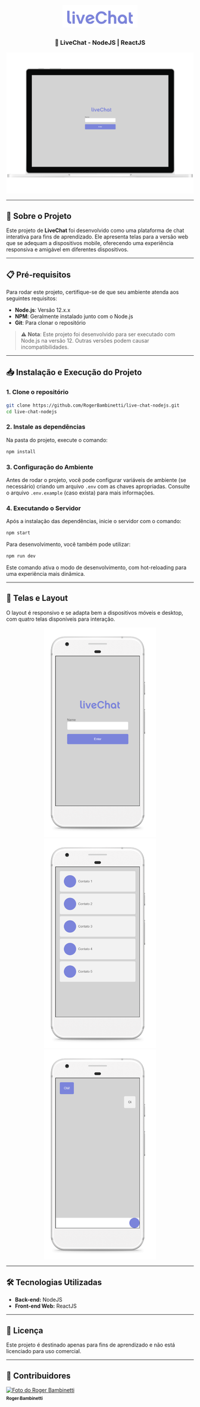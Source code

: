 <h1 align="center">
  <img src="https://github.com/RogerBambinetti/live-chat-nodejs/blob/master/preview/logo.png" width="200">
</h1>

<h3 align="center">
  💬 LiveChat - NodeJS | ReactJS
</h3>

<p align="center">
  <img src="https://github.com/RogerBambinetti/live-chat-nodejs/blob/master/preview/Screenshot0.png" width="700">
</p>

---

## 🚀 Sobre o Projeto

Este projeto de **LiveChat** foi desenvolvido como uma plataforma de chat interativa para fins de aprendizado. Ele apresenta telas para a versão web que se adequam a dispositivos mobile, oferecendo uma experiência responsiva e amigável em diferentes dispositivos.

---

## 📋 Pré-requisitos

Para rodar este projeto, certifique-se de que seu ambiente atenda aos seguintes requisitos:

- **Node.js**: Versão 12.x.x
- **NPM**: Geralmente instalado junto com o Node.js
- **Git**: Para clonar o repositório

> ⚠️ **Nota**: Este projeto foi desenvolvido para ser executado com Node.js na versão 12. Outras versões podem causar incompatibilidades.

---

## 📥 Instalação e Execução do Projeto

### 1. Clone o repositório

```bash
git clone https://github.com/RogerBambinetti/live-chat-nodejs.git
cd live-chat-nodejs
```

### 2. Instale as dependências

Na pasta do projeto, execute o comando:

```bash
npm install
```

### 3. Configuração do Ambiente

Antes de rodar o projeto, você pode configurar variáveis de ambiente (se necessário) criando um arquivo `.env` com as chaves apropriadas. Consulte o arquivo `.env.example` (caso exista) para mais informações.

### 4. Executando o Servidor

Após a instalação das dependências, inicie o servidor com o comando:

```bash
npm start
```

Para desenvolvimento, você também pode utilizar:

```bash
npm run dev
```

Este comando ativa o modo de desenvolvimento, com hot-reloading para uma experiência mais dinâmica.

---

## 📱 Telas e Layout

O layout é responsivo e se adapta bem a dispositivos móveis e desktop, com quatro telas disponíveis para interação.

<p align="center">
  <img src="https://github.com/RogerBambinetti/live-chat-nodejs/blob/master/preview/Screenshot1.png" width="300">
  <img src="https://github.com/RogerBambinetti/live-chat-nodejs/blob/master/preview/Screenshot2.png" width="300">
  <img src="https://github.com/RogerBambinetti/live-chat-nodejs/blob/master/preview/Screenshot3.png" width="300">
</p>

---

## 🛠 Tecnologias Utilizadas

- **Back-end:** NodeJS
- **Front-end Web:** ReactJS

---

## 📄 Licença

Este projeto é destinado apenas para fins de aprendizado e não está licenciado para uso comercial.

---

## 👥 Contribuidores

<table align="center">
  <tr>
      <a href="https://github.com/RogerBambinetti">
        <img src="https://avatars0.githubusercontent.com/u/50684839?s=460&v=4" width="100px" alt="Foto do Roger Bambinetti"/>
        <br />
        <sub><b>Roger Bambinetti</b></sub>
      </a>
  </tr>
</table>
